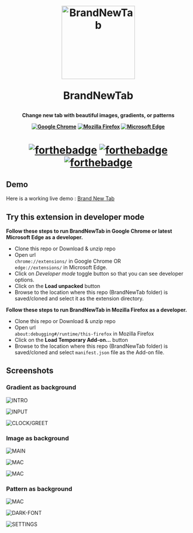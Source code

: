 <h1 align="center">
  <br>
  <img src="icons/512.png" alt="BrandNewTab" width="200">
  <br> 
  
  **BrandNewTab**
  <br>
</h1>

<h4 align="center">

**Change new tab with beautiful images, gradients, or patterns** 

<p align="center"> 

[![Google Chrome](https://img.shields.io/badge/Chrome-%234387f4?style=for-the-badge&logo=google-chrome&logoColor=white)]() 
[![Mozilla Firefox](https://img.shields.io/badge/firefox-%234387f4?style=for-the-badge&logo=firefox-browser&logoColor=white)]() 
[![Microsoft Edge](https://img.shields.io/badge/edge-%234387f4?style=for-the-badge&logo=microsoft-edge&logoColor=white)]()

</p>

</h4>

<h1/>

<h1 align="center">

[![forthebadge](https://forthebadge.com/images/badges/uses-html.svg)](https://pankajrpandey.github.io/BrandNewTab/) [![forthebadge](https://forthebadge.com/images/badges/uses-css.svg)](https://pankajrpandey.github.io/BrandNewTab/) [![forthebadge](https://forthebadge.com/images/badges/uses-js.svg)](https://pankajrpandey.github.io/BrandNewTab/)

</h1>

## Demo 
Here is a working live demo : [Brand New Tab](https://pankajrpandey.github.io/BrandNewTab/) 

## Try this extension in developer mode

**Follow these steps to run BrandNewTab in Google Chrome or latest Microsoft Edge as a developer.**

- Clone this repo or Download & unzip repo
- Open url    
  ``chrome://extensions/`` in Google Chrome OR   
  ``edge://extensions/`` in Microsoft Edge.
- Click on _Developer mode_ toggle button so that you can see developer options.
- Click on the **Load unpacked** button
- Browse to the location where this repo (BrandNewTab folder) is saved/cloned and select it as the extension directory.

<strong>Follow these steps to run BrandNewTab in Mozilla Firefox as a developer.</strong>

- Clone this repo or Download & unzip repo
- Open url    
  ``about:debugging#/runtime/this-firefox`` in Mozilla Firefox  
- Click on the **Load Temporary Add-on…** button
- Browse to the location where this repo (BrandNewTab folder) is saved/cloned and select ``manifest.json`` file as the Add-on file.

## Screenshots

### Gradient as background
![INTRO](images/1_win_gradient_bg.png)

![INPUT](images/2_win_gradient_bg.png)

![CLOCK/GREET](images/3_win_gradient_bg.png)

### Image as background
![MAIN](images/4_win_image_bg.png)

![MAC](images/5_mac_image_bg.png)

![MAC](images/6_mac_image_bg.png)


### Pattern as background
![MAC](images/7_mac_pattern_bg_mff.png)

![DARK-FONT](images/8_mac_pattern_bg_gc.png)

![SETTINGS](images/9_win_pattern_bg_me.png)


